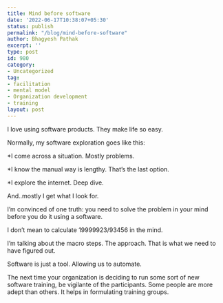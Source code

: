 ```yaml
---
title: Mind before software
date: '2022-06-17T10:38:07+05:30'
status: publish
permalink: "/blog/mind-before-software"
author: Bhagyesh Pathak
excerpt: ''
type: post
id: 980
category:
- Uncategorized
tag:
- facilitation
- mental model
- Organization development
- training
layout: post
---
```


I love using software products. They make life so easy.

Normally, my software exploration goes like this:

\*I come across a situation. Mostly problems.

\*I know the manual way is lengthy. That’s the last option.

\*I explore the internet. Deep dive.

And..mostly I get what I look for.

I’m convinced of one truth: you need to solve the problem in your mind before you do it using a software.

I don’t mean to calculate 19999923/93456 in the mind.

I’m talking about the macro steps. The approach. That is what we need to have figured out.

Software is just a tool. Allowing us to automate.

The next time your organization is deciding to run some sort of new software training, be vigilante of the participants. Some people are more adept than others. It helps in formulating training groups.